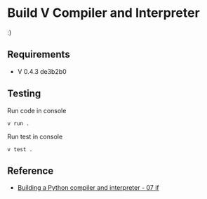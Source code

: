 # Build V Compiler and Interpreter

:)

## Requirements

- V 0.4.3 de3b2b0

## Testing

Run code in console

```
v run .
```

Run test in console

```
v test .
```

## Reference

- [Building a Python compiler and interpreter - 07 if](https://mathspp.com/blog/building-a-python-compiler-and-interpreter-07-if)
